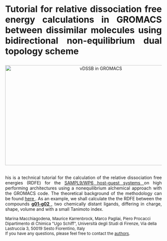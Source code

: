 # <center> <p style="text-align:justify"> Tutorial for relative dissociation free energy calculations in GROMACS between dissimilar molecules using bidirectional non-equilibrium dual topology scheme </p> </center>
<center> <img src="ne-rbfe.png" alt="vDSSB in GROMACS" width="600" height="323"></center> <br>
<p style="text-align:justify"> his is a technical tutorial for the
calculation of the relative dissociation free energies (RDFE) for the
<a href="https://github.com/samplchallenges/SAMPL9/tree/main/host_guest/WP6">
SAMPL9/WP6 host-guest systems </a> on high performing architectures
using a nonequilibrium alchemical approach with the GROMACS code. The
theoretical background of the methodology can be
found <a href="https://pubs.acs.org/doi/full/10.1021/acs.jctc.2c00295">
here </a>. As an example, we shall calculate the the RDFE between the
compounds <a href=g1g2.png> <b> g01-g02 </b> </a>, two chemically
distant ligands, differing in charge, shape, volume and with a small Tanimoto index.

<font size="2"> Marina Macchiagodena, Maurice Karrenbrock, Marco Pagliai, Piero Procacci <br>
 Dipartimento di Chimica "Ugo Schiff", Università degli Studi di Firenze, Via della Lastruccia 3, 50019 Sesto Fiorentino, Italy <br>
 If you have any questions, please feel free to contact the <a href = "mailto: piero.procacci@unifi.it">authors</a>.
  </font>
